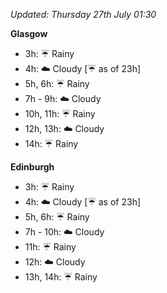 *Updated: Thursday 27th July 01:30*

**Glasgow**

* 3h: :umbrella: Rainy
* 4h: :cloud: Cloudy [:umbrella: as of 23h]
* 5h, 6h: :umbrella: Rainy
* 7h - 9h: :cloud: Cloudy
* 10h, 11h: :umbrella: Rainy
* 12h, 13h: :cloud: Cloudy
* 14h: :umbrella: Rainy

**Edinburgh**

* 3h: :umbrella: Rainy
* 4h: :cloud: Cloudy [:umbrella: as of 23h]
* 5h, 6h: :umbrella: Rainy
* 7h - 10h: :cloud: Cloudy
* 11h: :umbrella: Rainy
* 12h: :cloud: Cloudy
* 13h, 14h: :umbrella: Rainy
